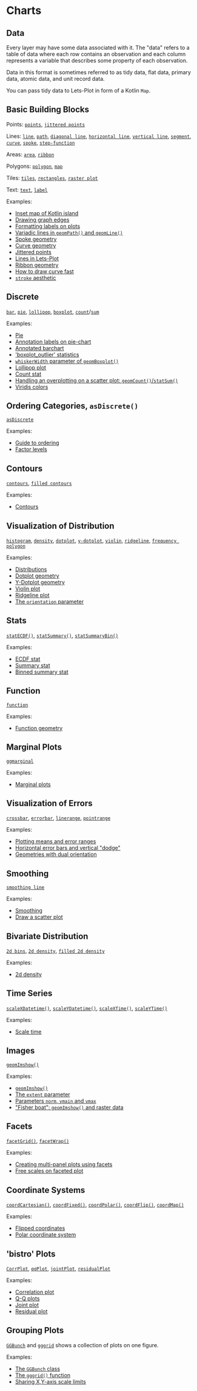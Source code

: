 # Charts

## Data

Every layer may have some data associated with it.
The "data" refers to a table of data where each row contains an observation
and each column represents a variable that describes some property of each observation.

Data in this format is sometimes referred to as tidy data, flat data, primary data, atomic data, and unit record data.

You can pass tidy data to Lets-Plot in form of a Kotlin `Map`.

## Basic Building Blocks

Points:
[`points`](%api_geom%/geom-point/index.html),
[`jittered points`](%api_geom%/geom-jitter/index.html)

Lines:
[`line`](%api_geom%/geom-line/index.html),
[`path`](%api_geom%/geom-path/index.html),
[`diagonal line`](%api_geom%/geom-a-b-line/index.html),
[`horizontal line`](%api_geom%/geom-h-line/index.html),
[`vertical line`](%api_geom%/geom-v-line/index.html),
[`segment`](%api_geom%/geom-segment/index.html),
[`curve`](%api_geom%/geom-curve/index.html),
[`spoke`](%api_geom%/geom-spoke/index.html),
[`step-function`](%api_geom%/geom-step/index.html)

Areas:
[`area`](%api_geom%/geom-area/index.html),
[`ribbon`](%api_geom%/geom-ribbon/index.html)

Polygons:
[`polygon`](%api_geom%/geom-polygon/index.html),
[`map`](%api_geom%/geom-map/index.html)

Tiles:
[`tiles`](%api_geom%/geom-tile/index.html),
[`rectangles`](%api_geom%/geom-rect/index.html),
[`raster plot`](%api_geom%/geom-raster/index.html)

Text:
[`text`](%api_geom%/geom-text/index.html),
[`label`](%api_geom%/geom-label/index.html)

Examples:

- [Inset map of Kotlin island](%nb-spatialdataset_kotlin_isl%)
- [Drawing graph edges](%nb-graph_edges%)
- [Formatting labels on plots](%nb-formatting_axes_etc%)
- [Variadic lines in `geomPath()` and `geomLine()`](%nb-aes_size_color_variadic_lines%)
- [Spoke geometry](%nb-geom_spoke%)
- [Curve geometry](%nb-geom_curve%)
- [Jittered points](%nb-jittered_points%)
- [Lines in Lets-Plot](%nb-lines%)
- [Ribbon geometry](%nb-ribbon%)
- [How to draw curve fast](%nb-algebraic_curve%)
- [`stroke` aesthetic](%nb-aes_stroke%)


## Discrete

[`bar`](%api_geom%/geom-bar/index.html),
[`pie`](%api_geom%/geom-pie/index.html),
[`lollipop`](%api_geom%/geom-lollipop/index.html),
[`boxplot`](%api_geom%/geom-boxplot.html),
[`count`](%api_geom%/geom-count/index.html)/[`sum`](%api_stat%/stat-sum/index.html)

Examples:

- [Pie](%nb-geom_pie%)
- [Annotation labels on pie-chart](%nb-annotations_for_pie%)
- [Annotated barchart](%nb-bar_annotations%)
- ['boxplot_outlier' statistics](%nb-stat_boxplot_outlier%)
- [`whiskerWidth` parameter of `geomBoxplot()`](%nb-boxplot_whisker_width%)
- [Lollipop plot](%nb-geom_lollipop%)
- [Count stat](%nb-stat_count_2d%)
- [Handling an overplotting on a scatter plot: `geomCount()`/`statSum()`](%nb-geom_count%)
- [Viridis colors](%nb-colors_viridis%)


## Ordering Categories, `asDiscrete()`

[`asDiscrete`](%api_lets_plot%/as-discrete.html)

Examples:

- [Guide to ordering](%nb-ordering_examples%)
- [Factor levels](%nb-factor_levels%)


## Contours

[`contours`](%api_geom%/geom-contour/index.html),
[`filled contours`](%api_geom%/geom-contour-filled/index.html)

Examples:

- [Contours](%nb-contours%)


## Visualization of Distribution

[`histogram`](%api_geom%/geom-histogram/index.html),
[`density`](%api_geom%/geom-density/index.html),
[`dotplot`](%api_geom%/geom-dotplot/index.html),
[`y-dotplot`](%api_geom%/geom-y-dotplot/index.html),
[`violin`](%api_geom%/geom-violin/index.html),
[`ridgeline`](%api_geom%/geom-area-ridges/index.html),
[`frequency polygon`](%api_geom%/geom-freqpoly/index.html)

Examples:

- [Distributions](%nb-distributions%)
- [Dotplot geometry](%nb-geom_dotplot%)
- [Y-Dotplot geometry](%nb-geom_ydotplot%)
- [Violin plot](%nb-geom_violin%)
- [Ridgeline plot](%nb-ridgeline_plot%)
- [The `orientation` parameter](%nb-y_orientation%)


## Stats

[`statECDF()`](%api_stat%/stat-e-c-d-f/index.html),
[`statSummary()`](%api_stat%/stat-summary/index.html),
[`statSummaryBin()`](%api_stat%/stat-summary-bin/index.html)

Examples:

- [ECDF stat](%nb-stat_ecdf%)
- [Summary stat](%nb-stat_summary%)
- [Binned summary stat](%nb-stat_summary_bin%)


## Function

[`function`](%api_geom%/geom-function/index.html)

Examples:

- [Function geometry](%nb-geom_function%)


## Marginal Plots

[`ggmarginal`](%api_lets_plot%/ggmarginal.html)

Examples:

- [Marginal plots](%nb-marginal_layers%)


## Visualization of Errors

[`crossbar`](%api_geom%/geom-crossbar/index.html),
[`errorbar`](%api_geom%/geom-error-bar/index.html),
[`linerange`](%api_geom%/geom-line-range/index.html),
[`pointrange`](%api_geom%/geom-point-range/index.html)

Examples:

- [Plotting means and error ranges](%nb-error_bars%)
- [Horizontal error bars and vertical "dodge"](%nb-horizontal_error_bars%)
- [Geometries with dual orientation](%nb-horizontal_geoms%)


## Smoothing

[`smoothing line`](%api_geom%/geom-smooth/index.html)

Examples:

- [Smoothing](%nb-geom_smooth%)
- [Draw a scatter plot](%nb-scatter_plot%)


## Bivariate Distribution

[`2d bins`](%api_geom%/geom-bin2-d/index.html),
[`2d density`](%api_geom%/geom-density2-d/index.html),
[`filled 2d density`](%api_geom%/geom-density2-d-filled/index.html)

Examples:

- [2d density](%nb-density_2d%)


## Time Series

[`scaleXDatetime()`](%api_scale%/scale-x-date-time.html),
[`scaleYDatetime()`](%api_scale%/scale-y-date-time.html),
[`scaleXTime()`](%api_scale%/scale-x-time.html),
[`scaleYTime()`](%api_scale%/scale-y-time.html)

Examples:

- [Scale time](%nb-scale_time%)


## Images

[`geomImshow()`](%api_geom%/geom-imshow.html)

Examples:

- [`geomImshow()`](%nb-image_101%)
- [The `extent` parameter](%nb-image_extent%)
- [Parameters `norm`, `vmain` and `vmax`](%nb-image_grayscale%)
- ["Fisher boat": `geomImshow()` and raster data](%nb-image_fisher_boat%)


## Facets

[`facetGrid()`](%api_facet%/facet-grid.html),
[`facetWrap()`](%api_facet%/facet-wrap.html)

Examples:

- [Creating multi-panel plots using facets](%nb-facets%)
- [Free scales on faceted plot](%nb-facets_free_scales%)


## Coordinate Systems

[`coordCartesian()`](%api_coord%/coord-cartesian.html),
[`coordFixed()`](%api_coord%/coord-fixed.html),
[`coordPolar()`](%api_coord%/coord-polar.html),
[`coordFlip()`](%api_coord%/coord-flip.html),
[`coordMap()`](%api_coord%/coord-map.html)

Examples:

- [Flipped coordinates](%nb-coord_flip%)
- [Polar coordinate system](%nb-coord_polar%)


## 'bistro' Plots

[`CorrPlot`](%api_bistro%.corr/-corr-plot/index.html),
[`qqPlot`](%api_bistro%.qq/qq-plot.html),
[`jointPlot`](%api_bistro%.joint/joint-plot.html),
[`residualPlot`](%api_bistro%.residual/residual-plot.html)

Examples:

- [Correlation plot](%nb-correlation_plot%)
- [Q-Q plots](%nb-qq_plots%)
- [Joint plot](%nb-joint_plot%)
- [Residual plot](%nb-residual_plot%)


## Grouping Plots

[`GGBunch`](%api_lets_plot%/-g-g-bunch/index.html) and [`gggrid`](%api_lets_plot%/gggrid.html) shows a collection of plots on one figure.

Examples:

- [The `GGBunch` class](%nb-ggbunch%)
- [The `gggrid()` function](%nb-plot_grid%)
- [Sharing X,Y-axis scale limits](%nb-gggrid_scale_share%)